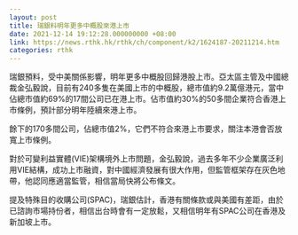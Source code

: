 ```yaml
---
layout: post
title: 瑞銀料明年更多中概股來港上市
date: 2021-12-14 19:12:28.000000000 +08:00
link: https://news.rthk.hk/rthk/ch/component/k2/1624187-20211214.htm
categories: rthk
---
```


瑞銀預料，受中美關係影響，明年更多中概股回歸港股上市。亞太區主管及中國總裁金弘毅說，目前有240多隻在美國上市的中概股，總市值約9.2萬億港元，當中佔總市值約69%的17間公司已在港上市。佔市值約30%的50多間企業符合香港上市條例，預計部分明年陸續來港上市。

餘下的170多間公司，佔總市值2%，它們不符合來港上市要求，關注本港會否放寬上市條例。

對於可變利益實體(VIE)架構境外上市問題，金弘毅說，過去多年不少企業廣泛利用VIE結構，成功上市融資，對中國經濟發展有很大作用，但監管框架存在灰色地帶，他認同應適當監管，相信當局快將公布條文。

提及特殊目的收購公司(SPAC)，瑞銀估計，香港有關條款或與美國有差距，由於已諮詢市場持份者，相信出台時會有一定放鬆，又相信明年有SPAC公司在香港及新加坡上市。
